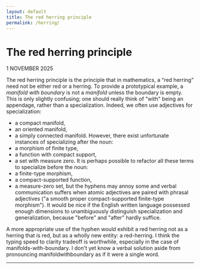 ```yaml
---
layout: default
title: The red herring principle
permalink: /herring/
---
```


# The red herring principle

<p class="font3 right">1 NOVEMBER 2025</p>

The red herring principle is the principle that in mathematics, a “red herring” need not be either red or a herring. To provide a prototypical example, a *manifold with boundary* is not a *manifold* unless the boundary is empty. This is only slightly confusing; one should really think of "with" being an appendage, rather than a specialization. Indeed, we often use adjectives for specialization:
* a compact manifold,
* an oriented manifold,
* a simply connected manifold.
However, there exist unfortunate instances of specializing after the noun:
* a morphism of finite type,
* a function with compact support,
* a set with measure zero.
It is perhaps possible to refactor all these terms to specialize before the noun:
* a finite-type morphism,
* a compact-supported function,
* a measure-zero set,
but the hyphens may annoy some and verbal communication suffers when atomic adjectives are paired with phrasal adjectives ("a smooth proper compact-supported finite-type morphism"). It would be nice if the English written language possessed enough dimensions to unambiguously distinguish specialization and generalization, because "before" and "after" hardly suffice.

A more appropriate use of the hyphen would exhibit a red herring not as a herring that is red, but as a wholly new entity: a red-herring. I think the typing speed to clarity tradeoff is worthwhile, especially in the case of manifolds-with-boundary. I don't yet know a verbal solution aside from pronouncing manifoldwithboundary as if it were a single word.

---